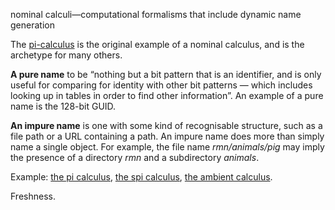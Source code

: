 nominal calculi—computational formalisms that include dynamic name generation

The [pi-calculus](???) is the original example of a nominal calculus, and is the archetype for many others.

**A pure name** to be “nothing but a bit pattern that is an identifier, and is only useful for comparing for identity with other bit patterns — which includes looking up in tables in order to find other information”. An example of a pure name is the 128-bit GUID.

**An impure name** is one with some kind of recognisable structure, such as a file path or a URL containing a path. An impure name does more than simply name a single object. For example, the file name *rmn/animals/pig* may imply the presence of a directory *rmn*
and a subdirectory *animals*.

Example: [the pi calculus](???), [the spi calculus](???), [the ambient calculus](???).

Freshness.

